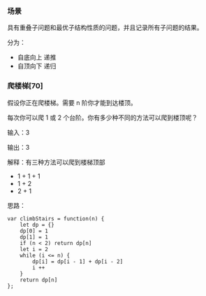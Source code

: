 ### 场景
具有重叠子问题和最优子结构性质的问题，并且记录所有子问题的结果。

分为：
+ 自底向上 递推
+ 自顶向下 递归

### 爬楼梯[70]
假设你正在爬楼梯。需要 n 阶你才能到达楼顶。

每次你可以爬 1 或 2 个台阶。你有多少种不同的方法可以爬到楼顶呢？

输入：3

输出：3

解释：有三种方法可以爬到楼梯顶部

+ 1 + 1 + 1
+ 1 + 2
+ 2 + 1

思路： 
```
var climbStairs = function(n) {
    let dp = {}
    dp[0] = 1
    dp[1] = 1
    if (n < 2) return dp[n]
    let i = 2
    while (i <= n) {
        dp[i] = dp[i - 1] + dp[i - 2]
        i ++
    }
    return dp[n]
};
```
